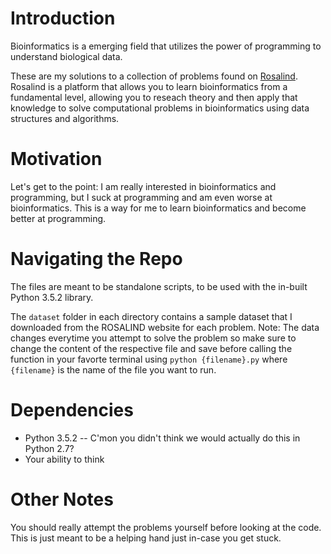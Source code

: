# Introduction
Bioinformatics is a emerging field that utilizes the power of programming to understand biological data. 

These are my solutions to a collection of problems found on [Rosalind](http://rosalind.info/about/). Rosalind is a platform that allows you to learn bioinformatics from a fundamental level, allowing you to reseach theory and then apply that knowledge to solve computational problems in bioinformatics using data structures and algorithms. 

# Motivation
Let's get to the point: I am really interested in bioinformatics and programming, but I suck at programming and am even worse at bioinformatics. This is a way for me to learn bioinformatics and become better at programming.  

# Navigating the Repo
The files are meant to be standalone scripts, to be used with the in-built Python 3.5.2 library. 

The `dataset` folder in each directory contains a sample dataset that I downloaded from the ROSALIND website for each problem. Note: The data changes everytime you attempt to solve the problem so make sure to change the content of the respective file and save before calling the function in your favorte terminal using `python {filename}.py` where `{filename}` is the name of the file you want to run.

# Dependencies
* Python 3.5.2 -- C'mon you didn't think we would actually do this in Python 2.7?
* Your ability to think

# Other Notes
You should really attempt the problems yourself before looking at the code. This is just meant to be a helping hand just in-case you get stuck.